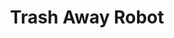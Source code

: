 ---
layout: page
title: Trash Away Robot
description: We created a simulated 3D environment in which a robot has to detect and move cubes outside of a squared area. Using computer vision (a camera is the only sensor) and reinforcement learning, we successfully solved the task and correctly deployed the robot in the real world on the first try.
img: /assets/img/trash_away_short_demo.gif
importance: 2
category: MSc
redirect: https://github.com/riccardomajellaro/TrashAway_Robot/tree/main
---